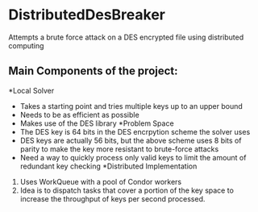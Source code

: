 DistributedDesBreaker
=====================

Attempts a brute force attack on a DES encrypted file using distributed computing

Main Components of the project:
-------------------------------

*Local Solver
  * Takes a starting point and tries multiple keys up to an upper bound
  * Needs to be as efficient as possible
  * Makes use of the DES library
*Problem Space
  * The DES key is 64 bits in the DES encrpytion scheme the solver uses
  * DES keys are actually 56 bits, but the above scheme uses 8 bits of parity to make
    the key more resistant to brute-force attacks
  * Need a way to quickly process only valid keys to limit the amount of redundant
    key checking 
*Distributed Implementation
  1. Uses WorkQueue with a pool of Condor workers
  2. Idea is to dispatch tasks that cover a portion of the key space to increase the
     throughput of keys per second processed.
